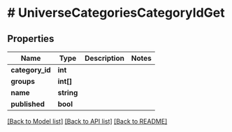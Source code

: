 # # UniverseCategoriesCategoryIdGet

## Properties

Name | Type | Description | Notes
------------ | ------------- | ------------- | -------------
**category_id** | **int** |  |
**groups** | **int[]** |  |
**name** | **string** |  |
**published** | **bool** |  |

[[Back to Model list]](../../README.md#models) [[Back to API list]](../../README.md#endpoints) [[Back to README]](../../README.md)
